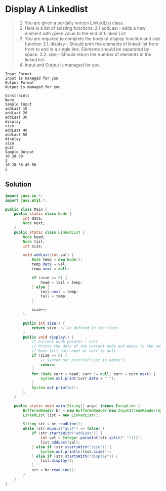# Display A Linkedlist

> 1. You are given a partially written LinkedList class.
> 2. Here is a list of existing functions:
>    2.1 addLast - adds a new element with given value to the end of Linked List
> 3. You are required to complete the body of display function and size function
>    3.1. display - Should print the elements of linked list from front to end in a single line. Elements should be separated by space.
>    3.2. size - Should return the number of elements in the linked list.
> 4. Input and Output is managed for you.

```
Input Format
Input is managed for you
Output Format
Output is managed for you

Constraints
None
Sample Input
addLast 10
addLast 20
addLast 30
display
size
addLast 40
addLast 50
display
size
quit
Sample Output
10 20 30
3
10 20 30 40 50
5
```

## Solution

```java
import java.io.*;
import java.util.*;

public class Main {
    public static class Node {
        int data;
        Node next;
    }
    public static class LinkedList {
        Node head;
        Node tail;
        int size;

        void addLast(int val) {
            Node temp = new Node();
            temp.data = val;
            temp.next = null;

            if (size == 0) {
                head = tail = temp;
            } else {
                tail.next = temp;
                tail = temp;
            }

            size++;
        }

        public int size() {
            return size; // as defined in the class
        }
        public void display() {
            // Current node pointer : curr
            // Prints the data of the current node and moves to the next node with curr.next
            // Runs till curr.next or curr is null
            if (size == 0) {
                // System.out.println("List is empty");
                return;
            }
            for (Node curr = head; curr != null; curr = curr.next) {
                System.out.print(curr.data + " ");
            }
            System.out.println();
        }
    }

    public static void main(String[] args) throws Exception {
        BufferedReader br = new BufferedReader(new InputStreamReader(System.in));
        LinkedList list = new LinkedList();

        String str = br.readLine();
        while (str.equals("quit") == false) {
            if (str.startsWith("addLast")) {
                int val = Integer.parseInt(str.split(" ")[1]);
                list.addLast(val);
            } else if (str.startsWith("size")) {
                System.out.println(list.size());
            } else if (str.startsWith("display")) {
                list.display();
            }
            str = br.readLine();
        }
    }
}
```
